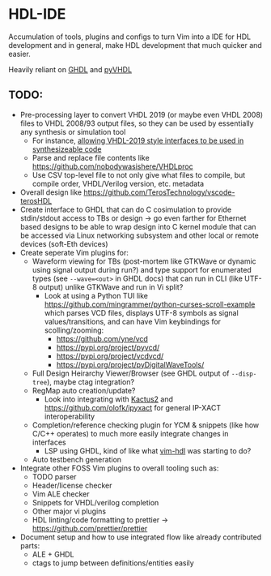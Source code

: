 # HDL-IDE

Accumulation of tools, plugins and configs to turn Vim into a IDE for HDL development and in general, make HDL development that much quicker and easier.

Heavily reliant on [GHDL](https://ghdl.readthedocs.io/en/latest/index.html) and [pyVHDL](https://github.com/vhdl/pyVHDLModel)

## TODO:
- Pre-processing layer to convert VHDL 2019 (or maybe even VHDL 2008) files to VHDL 2008/93 output files, so they can be used by essentially any synthesis or simulation tool
  + For instance, [allowing VHDL-2019 style interfaces to be used in synthesizeable code](https://www.reddit.com/r/FPGA/comments/ry69ak/vhdl_2019_supply_and_demand/hrnjywf/?utm_source=share&utm_medium=web2x&context=3)
  + Parse and replace file contents like https://github.com/nobodywasishere/VHDLproc
  + Use CSV top-level file to not only give what files to compile, but compile order, VHDL/Verilog version, etc. metadata
- Overall design like https://github.com/TerosTechnology/vscode-terosHDL
- Create interface to GHDL that can do C cosimulation to provide stdin/stdout access to TBs or design -> go even farther for Ethernet based designs to be able to wrap design into C kernel module that can be accessed via Linux networking subsystem and other local or remote devices (soft-Eth devices)
- Create seperate Vim plugins for:
  + Waveform viewing for TBs (post-mortem like GTKWave or dynamic using signal output during run?) and type support for enumerated types (see `--wave=<out>` in GHDL docs) that can run in CLI (like UTF-8 output) unlike GTKWave and run in Vi split?
    * Look at using a Python TUI like https://github.com/mingrammer/python-curses-scroll-example which parses VCD files, displays UTF-8 symbols as signal values/transitions, and can have Vim keybindings for scolling/zooming:
      - https://github.com/yne/vcd
      - https://pypi.org/project/pyvcd/
      - https://pypi.org/project/vcdvcd/
      - https://pypi.org/project/pyDigitalWaveTools/
  + Full Design Heirarchy Viewer/Browser (see GHDL output of `--disp-tree`), maybe ctag integration?
  + RegMap auto creation/update?
    - Look into integrating with [Kactus2](http://funbase.cs.tut.fi/) and https://github.com/olofk/ipyxact for general IP-XACT interoperability
  + Completion/reference checking plugin for YCM & snippets (like how C/C++ operates) to much more easily integrate changes in interfaces
    - LSP using GHDL, kind of like what [vim-hdl](https://github.com/suoto/vim-hdl) was starting to do?
  + Auto testbench generation
- Integrate other FOSS Vim plugins to overall tooling such as:
  + TODO parser
  + Header/license checker
  + Vim ALE checker
  + Snippets for VHDL/verilog completion
  + Other major vi plugins
  + HDL linting/code formatting to prettier -> https://github.com/prettier/prettier
- Document setup and how to use integrated flow like already contributed parts:
  + ALE + GHDL
  + ctags to jump between definitions/entities easily
